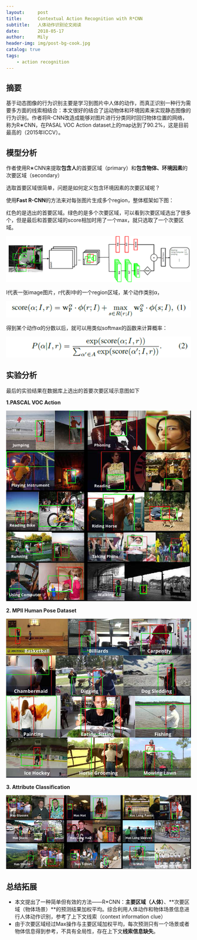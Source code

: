 ```yaml
---
layout:     post
title:      Contextual Action Recognition with R*CNN
subtitle:   人体动作识别论文阅读
date:       2018-05-17
author:     Mily
header-img: img/post-bg-cook.jpg
catalog: true
tags:
    - action recognition
---
```


## **摘要**

基于动态图像的行为识别主要是学习到图片中人体的动作，而真正识别一种行为需要多方面的线索相结合：本文很好的结合了运动物体和环境因素来实现静态图像的行为识别。作者将R-CNN改造成能够对图片进行分类同时回归物体位置的网络，称为R∗CNN，在PASAL VOC Action dataset上的map达到了90.2%，这是目前最高的（2015年ICCV）。

## 模型分析

作者使用R∗CNN来提取**包含人**的首要区域（primary）和**包含物体、环境因素**的次要区域（secondary）

选取首要区域很简单，问题是如何定义包含环境因素的次要区域呢？

使用**Fast R-CNN**的方法来对每张图片生成多个region，整体框架如下图：

红色的是选出的首要区域。绿色的是多个次要区域，可以看到次要区域选出了很多个，但是最后和首要区域的score相加时用了一个max，就只选取了一个次要区域。

![clipboard(6)](/../img/2018-05-17-Contextual-Action-Recognition-with-RCNN/clipboard(6).png)

 I代表一张image图片，r代表I中的一个region区域，某个动作类别α， 

![clipboard(4)](/../img/2018-05-17-Contextual-Action-Recognition-with-RCNN/clipboard(4).png)

得到某个动作α的分数以后，就可以用类似softmax的函数来计算概率：

![clipboard(1)](/../img/2018-05-17-Contextual-Action-Recognition-with-RCNN/clipboard(1).png)

## **实验分析**

最后的实验结果在数据库上选出的首要次要区域示意图如下

 **1.PASCAL VOC Action**

![clipboard](/../img/2018-05-17-Contextual-Action-Recognition-with-RCNN/clipboard.png)

**2. MPII Human Pose Dataset**

![clipboard(3)](/../img/2018-05-17-Contextual-Action-Recognition-with-RCNN/clipboard(3).png)

**3. Attribute Classification**

![clipboard(5)](/../img/2018-05-17-Contextual-Action-Recognition-with-RCNN/clipboard(5).png)

## **总结拓展**

- 本文提出了一种简单但有效的方法——R*CNN：**主要区域（人体）**、**次要区域（物体场景）**的预测结果加权平均。综合利用人体动作和物体场景信息进行人体动作识别，参考了上下文线索（context information clue）
- 由于次要区域经过Max操作与主要区域加权平均，每次预测只有一个场景或者物体信息得到参考，不具有全局性，存在上下文**线索信息缺失**。

